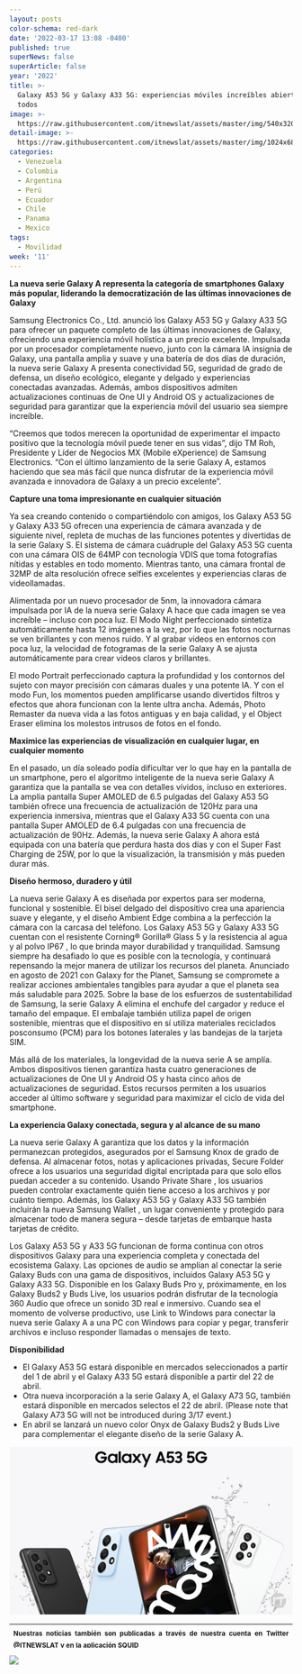```yaml
---
layout: posts
color-schema: red-dark
date: '2022-03-17 13:08 -0400'
published: true
superNews: false
superArticle: false
year: '2022'
title: >-
  Galaxy A53 5G y Galaxy A33 5G: experiencias móviles increíbles abiertas para
  todos
image: >-
  https://raw.githubusercontent.com/itnewslat/assets/master/img/540x320/Samsung-Galaxy-A53-p.jpg
detail-image: >-
  https://raw.githubusercontent.com/itnewslat/assets/master/img/1024x680/Samsung-Galaxy-A53-g.jpg
categories:
  - Venezuela
  - Colombia
  - Argentina
  - Perú
  - Ecuador
  - Chile
  - Panama
  - Mexico
tags:
  - Movilidad
week: '11'
---
```

**La nueva serie Galaxy A representa la categoría de smartphones Galaxy más popular, liderando la democratización de las últimas innovaciones de Galaxy**

Samsung Electronics Co., Ltd. anunció los Galaxy A53 5G y Galaxy A33 5G para ofrecer un paquete completo de las últimas innovaciones de Galaxy, ofreciendo una experiencia móvil holística a un precio excelente. Impulsada por un procesador completamente nuevo, junto con la cámara IA insignia de Galaxy, una pantalla amplia y suave y una batería de dos días de duración, la nueva serie Galaxy A presenta conectividad 5G, seguridad de grado de defensa, un diseño ecológico, elegante y delgado y experiencias conectadas avanzadas. Además, ambos dispositivos admiten actualizaciones continuas de One UI y Android OS y actualizaciones  de seguridad para garantizar que la experiencia móvil del usuario sea siempre increíble.

“Creemos que todos merecen la oportunidad de experimentar el impacto positivo que la tecnología móvil puede tener en sus vidas”, dijo TM Roh, Presidente y Líder de Negocios MX (Mobile eXperience) de Samsung Electronics. “Con el último lanzamiento de la serie Galaxy A, estamos haciendo que sea más fácil que nunca disfrutar de la experiencia móvil avanzada e innovadora de Galaxy a un precio excelente”.

**Capture una toma impresionante en cualquier situación**

Ya sea creando contenido o compartiéndolo con amigos, los Galaxy A53 5G y Galaxy A33 5G ofrecen una experiencia de cámara avanzada y de siguiente nivel, repleta de muchas de las funciones potentes y divertidas de la serie Galaxy S. El sistema de cámara cuádruple del Galaxy A53 5G cuenta con una cámara OIS de 64MP con tecnología VDIS que toma fotografías nítidas y estables en todo momento. Mientras tanto, una cámara frontal de 32MP de alta resolución ofrece selfies excelentes y experiencias claras de videollamadas.

Alimentada por un nuevo procesador de 5nm, la innovadora cámara impulsada por IA de la nueva serie Galaxy A hace que cada imagen se vea increíble – incluso con poca luz. El Modo Night perfeccionado sintetiza automáticamente hasta 12 imágenes a la vez, por lo que las fotos nocturnas se ven brillantes y con menos ruido. Y al grabar videos en entornos con poca luz, la velocidad de fotogramas de la serie Galaxy A se ajusta automáticamente para crear videos claros y brillantes.

El modo Portrait perfeccionado captura la profundidad y los contornos del sujeto con mayor precisión con cámaras duales y una potente IA. Y con el modo Fun, los momentos pueden amplificarse usando divertidos filtros y efectos que ahora funcionan con la lente ultra ancha. Además, Photo Remaster da nueva vida a las fotos antiguas y en baja calidad, y el Object Eraser elimina los molestos intrusos de fotos en el fondo.

**Maximice las experiencias de visualización en cualquier lugar, en cualquier momento**

En el pasado, un día soleado podía dificultar ver lo que hay en la pantalla de un smartphone, pero el algoritmo inteligente de la nueva serie Galaxy A garantiza que la pantalla se vea con detalles vívidos, incluso en exteriores. La amplia pantalla Super AMOLED de 6.5 pulgadas  del Galaxy A53 5G también ofrece una frecuencia de actualización de 120Hz para una experiencia inmersiva, mientras que el Galaxy A33 5G cuenta con una pantalla Super AMOLED de 6.4 pulgadas  con una frecuencia de actualización de 90Hz. Además, la nueva serie Galaxy A ahora está equipada con una batería  que perdura hasta dos días y con el Super Fast Charging  de 25W, por lo que la visualización, la transmisión y más pueden durar más.

**Diseño hermoso, duradero y útil**

La nueva serie Galaxy A es diseñada por expertos para ser moderna, funcional y sostenible. El bisel delgado del dispositivo crea una apariencia suave y elegante, y el diseño Ambient Edge combina a la perfección la cámara con la carcasa del teléfono. Los Galaxy A53 5G y Galaxy A33 5G cuentan con el resistente Corning® Gorilla® Glass 5 y la resistencia al agua y al polvo IP67 , lo que brinda mayor durabilidad y tranquilidad.
Samsung siempre ha desafiado lo que es posible con la tecnología, y continuará repensando la mejor manera de utilizar los recursos del planeta. Anunciado en agosto de 2021 con Galaxy for the Planet, Samsung se compromete a realizar acciones ambientales tangibles para ayudar a que el planeta sea más saludable para 2025. Sobre la base de los esfuerzos de sustentabilidad de Samsung, la serie Galaxy A elimina  el enchufe del cargador y reduce el tamaño del empaque. El embalaje también utiliza papel de origen sostenible, mientras que el dispositivo en sí utiliza materiales reciclados posconsumo (PCM) para los botones laterales y las bandejas de la tarjeta SIM.

Más allá de los materiales, la longevidad de la nueva serie A se amplía. Ambos dispositivos tienen garantiza hasta cuatro generaciones de actualizaciones de One UI y Android OS y hasta cinco años de actualizaciones de seguridad. Estos recursos permiten a los usuarios acceder al último software y seguridad para maximizar el ciclo de vida del smartphone.

**La experiencia Galaxy conectada, segura y al alcance de su mano**

La nueva serie Galaxy A garantiza que los datos y la información permanezcan protegidos, asegurados por el Samsung Knox de grado de defensa. Al almacenar fotos, notas y aplicaciones privadas, Secure Folder ofrece a los usuarios una seguridad digital encriptada para que solo ellos puedan acceder a su contenido. Usando Private Share , los usuarios pueden controlar exactamente quién tiene acceso a los archivos y por cuánto tiempo. Además, los Galaxy A53 5G y Galaxy A33 5G también incluirán la nueva Samsung Wallet , un lugar conveniente y protegido para almacenar todo de manera segura – desde tarjetas de embarque hasta tarjetas de crédito.

Los Galaxy A53 5G y A33 5G funcionan de forma continua con otros dispositivos Galaxy para una experiencia completa y conectada del ecosistema Galaxy. Las opciones de audio se amplían al conectar la serie Galaxy Buds con una gama de dispositivos, incluidos Galaxy A53 5G y Galaxy A33 5G. Disponible en los Galaxy Buds Pro y, próximamente, en los Galaxy Buds2 y Buds Live, los usuarios podrán disfrutar de la tecnología 360 Audio  que ofrece un sonido 3D real e inmersivo. Cuando sea el momento de volverse productivo, use Link to Windows  para conectar la nueva serie Galaxy A a una PC con Windows para copiar y pegar, transferir archivos e incluso responder llamadas o mensajes de texto.

**Disponibilidad**

- El Galaxy A53 5G estará disponible en mercados seleccionados a partir del 1 de abril y el Galaxy A33 5G estará disponible a partir del 22 de abril.
- Otra nueva incorporación a la serie Galaxy A, el Galaxy A73 5G, también estará disponible en mercados selectos el 22 de abril. (Please note that Galaxy A73 5G will not be introduced during 3/17 event.)
- En abril se lanzará un nuevo color Onyx de Galaxy Buds2 y Buds Live para complementar el elegante diseño de la serie Galaxy A.

![](https://raw.githubusercontent.com/itnewslat/assets/master/img/540x320/Samsung-Galaxy-A53-p.jpg)

<table style="height: 42px;" width="569">
<tbody>
<tr>
<td style="text-align: justify;"><sub><strong>Nuestras noticias también son publicadas a través de nuestra cuenta en Twitter <a href="https://twitter.com/itnewslat?lang=es">@ITNEWSLAT</a> y en la aplicación <a href="https://squidapp.co/en/">SQUID</a></strong></sub></td>
</tr>
</tbody>
</table>

<img src="https://tracker.metricool.com/c3po.jpg?hash=56f88a41e39ab42c063cc51676587a04"/>
